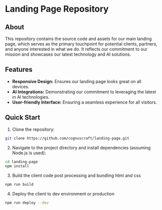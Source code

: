 # Landing Page Repository

## About

This repository contains the source code and assets for our main landing page, which serves as the primary touchpoint for potential clients, partners, and anyone interested in what we do. It reflects our commitment to our mission and showcases our latest technology and AI solutions.

## Features

- **Responsive Design:** Ensures our landing page looks great on all devices.
- **AI Integrations:** Demonstrating our commitment to leveraging the latest in AI technologies.
- **User-friendly Interface:** Ensuring a seamless experience for all visitors.

## Quick Start

1. Clone the repository:
```bash
git clone https://github.com/cognuscraft/landing-page.git
```
2. Navigate to the project directory and install dependencies (assuming Node.js is used):
```bash
cd landing-page
npm install
```
3. Build the client code post processing and bundling html and css
```bash
npm run build
```
4. Deploy the client to dev environment or production
```bash
npm run deploy --dev
```
